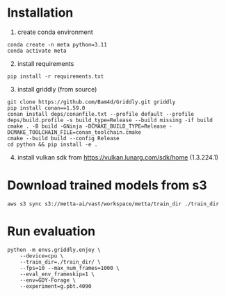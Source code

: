 # Installation

1. create conda environment

```
conda create -n meta python=3.11
conda activate meta
```

2. install requirements

```
pip install -r requirements.txt
```

3. install griddly (from source)

```
git clone https://github.com/Bam4d/Griddly.git griddly
pip install conan==1.59.0
conan install deps/conanfile.txt --profile default --profile deps/build.profile -s build_type=Release --build missing -if build
cmake . -B build -GNinja -DCMAKE_BUILD_TYPE=Release -DCMAKE_TOOLCHAIN_FILE=conan_toolchain.cmake
cmake --build build --config Release
cd python && pip install -e .
```

4. install vulkan sdk from https://vulkan.lunarg.com/sdk/home (1.3.224.1)

# Download trained models from s3

```
aws s3 sync s3://metta-ai/vast/workspace/metta/train_dir ./train_dir
```

# Run evaluation
```
python -m envs.griddly.enjoy \
    --device=cpu \
    --train_dir=./train_dir/ \
    --fps=10 --max_num_frames=1000 \
    --eval_env_frameskip=1 \
    --env=GDY-Forage \
    --experiment=g.pbt.4090
```
